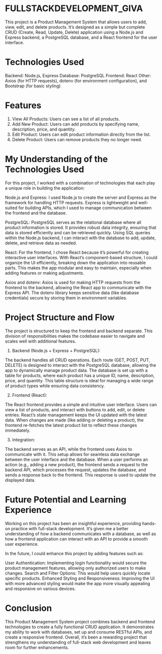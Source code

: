 # FULLSTACKDEVELOPMENT_GIVA
This project is a Product Management System that allows users to add, view, edit, and delete products. It’s designed as a simple but complete CRUD (Create, Read, Update, Delete) application using a Node.js and Express backend, a PostgreSQL database, and a React frontend for the user interface.

# Technologies Used

Backend: Node.js, Express
Database: PostgreSQL
Frontend: React
Other: Axios (for HTTP requests), dotenv (for environment configuration), and Bootstrap (for basic styling)

# Features
1) View All Products: Users can see a list of all products.
2) Add New Product: Users can add products by specifying name, description, price, and quantity.
3) Edit Product: Users can edit product information directly from the list.
4) Delete Product: Users can remove products they no longer need.

# My Understanding of the Technologies Used
For this project, I worked with a combination of technologies that each play a unique role in building the application:

Node.js and Express: I used Node.js to create the server and Express as the framework for handling HTTP requests. Express is lightweight and well-suited for building APIs, which I used to manage communication between the frontend and the database.

PostgreSQL: PostgreSQL serves as the relational database where all product information is stored. It provides robust data integrity, ensuring that data is stored efficiently and can be retrieved quickly. Using SQL queries within the Node.js backend, I can interact with the database to add, update, delete, and retrieve data as needed.

React: For the frontend, I chose React because it’s powerful for creating interactive user interfaces. With React’s component-based structure, I could organize the UI efficiently, breaking down the application into reusable parts. This makes the app modular and easy to maintain, especially when adding features or making adjustments.

Axios and dotenv: Axios is used for making HTTP requests from the frontend to the backend, allowing the React app to communicate with the Express API. The dotenv library keeps sensitive data (like database credentials) secure by storing them in environment variables.

# Project Structure and Flow
The project is structured to keep the frontend and backend separate. This division of responsibilities makes the codebase easier to navigate and scales well with additional features.

1) Backend (Node.js + Express + PostgreSQL):

The backend handles all CRUD operations. Each route (GET, POST, PUT, DELETE) is designed to interact with the PostgreSQL database, allowing the app to dynamically manage product data.
The database is set up with a table for products, where each product has a unique ID, name, description, price, and quantity. This table structure is ideal for managing a wide range of product types while ensuring data consistency.

2) Frontend (React):

The React frontend provides a simple and intuitive user interface. Users can view a list of products, and interact with buttons to add, edit, or delete entries.
React’s state management keeps the UI updated with the latest data. When changes are made (like adding or deleting a product), the frontend re-fetches the latest product list to reflect these changes immediately.

3) Integration:

The backend serves as an API, while the frontend uses Axios to communicate with it. This setup allows for seamless data exchange between the user interface and the database.
When a user performs an action (e.g., adding a new product), the frontend sends a request to the backend API, which processes the request, updates the database, and sends a response back to the frontend. This response is used to update the displayed data.

# Future Potential and Learning Experience
Working on this project has been an insightful experience, providing hands-on practice with full-stack development. It’s given me a better understanding of how a backend communicates with a database, as well as how a frontend application can interact with an API to provide a smooth user experience.

In the future, I could enhance this project by adding features such as:

User Authentication: Implementing login functionality would secure the product management features, allowing only authorized users to make changes.
Search and Filter Options: This would help users quickly locate specific products.
Enhanced Styling and Responsiveness: Improving the UI with more advanced styling would make the app more visually appealing and responsive on various devices.

# Conclusion
This Product Management System project combines backend and frontend technologies to create a fully functional CRUD application. It demonstrates my ability to work with databases, set up and consume RESTful APIs, and create a responsive frontend. Overall, it’s been a rewarding project that strengthens my understanding of full-stack web development and leaves room for further enhancements.

